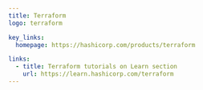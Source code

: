 ```yaml
---
title: Terraform
logo: terraform

key_links:
  homepage: https://hashicorp.com/products/terraform

links:
  - title: Terraform tutorials on Learn section
    url: https://learn.hashicorp.com/terraform
---
```

